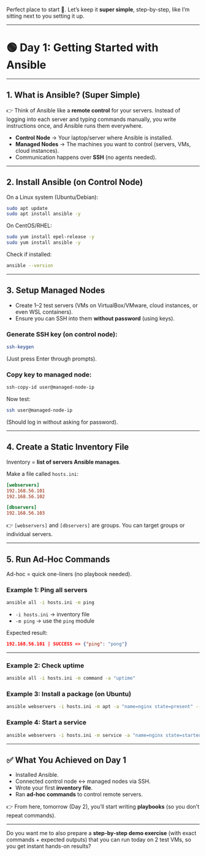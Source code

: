 Perfect place to start 💯. Let’s keep it **super simple**, step-by-step, like I’m sitting next to you setting it up.

---

# 🟢 **Day 1: Getting Started with Ansible**

---

## **1. What is Ansible? (Super Simple)**

👉 Think of Ansible like a **remote control** for your servers.
Instead of logging into each server and typing commands manually, you write instructions once, and Ansible runs them everywhere.

* **Control Node** → Your laptop/server where Ansible is installed.
* **Managed Nodes** → The machines you want to control (servers, VMs, cloud instances).
* Communication happens over **SSH** (no agents needed).

---

## **2. Install Ansible (on Control Node)**

On a Linux system (Ubuntu/Debian):

```bash
sudo apt update
sudo apt install ansible -y
```

On CentOS/RHEL:

```bash
sudo yum install epel-release -y
sudo yum install ansible -y
```

Check if installed:

```bash
ansible --version
```

---

## **3. Setup Managed Nodes**

* Create 1–2 test servers (VMs on VirtualBox/VMware, cloud instances, or even WSL containers).
* Ensure you can SSH into them **without password** (using keys).

### Generate SSH key (on control node):

```bash
ssh-keygen
```

(Just press Enter through prompts).

### Copy key to managed node:

```bash
ssh-copy-id user@managed-node-ip
```

Now test:

```bash
ssh user@managed-node-ip
```

(Should log in without asking for password).

---

## **4. Create a Static Inventory File**

Inventory = **list of servers Ansible manages**.

Make a file called `hosts.ini`:

```ini
[webservers]
192.168.56.101
192.168.56.102

[dbservers]
192.168.56.103
```

👉 `[webservers]` and `[dbservers]` are groups. You can target groups or individual servers.

---

## **5. Run Ad-Hoc Commands**

Ad-hoc = quick one-liners (no playbook needed).

### Example 1: Ping all servers

```bash
ansible all -i hosts.ini -m ping
```

* `-i hosts.ini` → inventory file
* `-m ping` → use the `ping` module

Expected result:

```json
192.168.56.101 | SUCCESS => {"ping": "pong"}
```

---

### Example 2: Check uptime

```bash
ansible all -i hosts.ini -m command -a "uptime"
```

### Example 3: Install a package (on Ubuntu)

```bash
ansible webservers -i hosts.ini -m apt -a "name=nginx state=present" --become
```

### Example 4: Start a service

```bash
ansible webservers -i hosts.ini -m service -a "name=nginx state=started enabled=yes" --become
```

---

## ✅ What You Achieved on Day 1

* Installed Ansible.
* Connected control node ↔ managed nodes via SSH.
* Wrote your first **inventory file**.
* Ran **ad-hoc commands** to control remote servers.

👉 From here, tomorrow (Day 2), you’ll start writing **playbooks** (so you don’t repeat commands).

---

Do you want me to also prepare a **step-by-step demo exercise** (with exact commands + expected outputs) that you can run today on 2 test VMs, so you get instant hands-on results?

